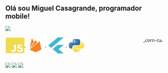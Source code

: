 ## Olá sou Miguel Casagrande, programador mobile!
<div align="left">
  <a href="https://github.com/tekboxs">
  <img height="180em" src="https://github-readme-stats.vercel.app/api?username=tekboxs&show_icons=true&theme=dracula&include_all_commits=true&count_private=true"/>
</div>
<div style="display: display_flex"><br>
  <img align="center" alt="Js" height="50" width="60" src="https://raw.githubusercontent.com/devicons/devicon/master/icons/javascript/javascript-plain.svg">
  <img align="center" alt="Fb" height="50" width="60" src="https://raw.githubusercontent.com/devicons/devicon/master/icons/firebase/firebase-plain.svg">
  <img align="center" alt="Ft" height="50" width="60" src="https://raw.githubusercontent.com/devicons/devicon/master/icons/flutter/flutter-plain.svg">
  <img align="center" alt="py" height="50" width="60" src="https://raw.githubusercontent.com/devicons/devicon/master/icons/python/python-original.svg">
  <img align="right" alt="corn-cake" height="150" style="border-radius:50px;" src="https://static.wixstatic.com/media/3efefe_0abafb53fa474b409517c511dca3a505~mv2.gif?width=676&height=676">
  
  ##
 
<div> 
 
 
 <a href="https://discord.com/users/433742288150200331" target="_blank"><img src="https://img.shields.io/badge/Discord-7289DA?style=for-the-badge&logo=discord&logoColor=white" target="_blank"></a> 
  <a href = "mailto:contatotekboxs@gmail.com"><img src="https://img.shields.io/badge/-Gmail-%23333?style=for-the-badge&logo=gmail&logoColor=white" target="_blank"></a>
  <a href="https://www.linkedin.com/in/miguel-calmater-92b41a250" target="_blank"><img src="https://img.shields.io/badge/-LinkedIn-%230077B5?style=for-the-badge&logo=linkedin&logoColor=white" target="_blank"></a> 
 
</div>


